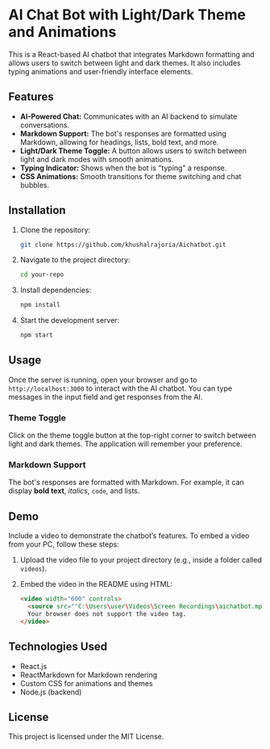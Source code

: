 # AI Chat Bot with Light/Dark Theme and Animations

This is a React-based AI chatbot that integrates Markdown formatting and allows users to switch between light and dark themes. It also includes typing animations and user-friendly interface elements.

## Features

- **AI-Powered Chat:** Communicates with an AI backend to simulate conversations.
- **Markdown Support:** The bot's responses are formatted using Markdown, allowing for headings, lists, bold text, and more.
- **Light/Dark Theme Toggle:** A button allows users to switch between light and dark modes with smooth animations.
- **Typing Indicator:** Shows when the bot is "typing" a response.
- **CSS Animations:** Smooth transitions for theme switching and chat bubbles.

## Installation

1. Clone the repository:

    ```bash
    git clone https://github.com/khushalrajoria/Aichatbot.git
    ```

2. Navigate to the project directory:

    ```bash
    cd your-repo
    ```

3. Install dependencies:

    ```bash
    npm install
    ```

4. Start the development server:

    ```bash
    npm start
    ```

## Usage

Once the server is running, open your browser and go to `http://localhost:3000` to interact with the AI chatbot. You can type messages in the input field and get responses from the AI.

### Theme Toggle

Click on the theme toggle button at the top-right corner to switch between light and dark themes. The application will remember your preference.

### Markdown Support

The bot's responses are formatted with Markdown. For example, it can display **bold text**, *italics*, `code`, and lists.

## Demo

Include a video to demonstrate the chatbot’s features. To embed a video from your PC, follow these steps:

1. Upload the video file to your project directory (e.g., inside a folder called `videos`).
2. Embed the video in the README using HTML:

    ```html
    <video width="600" controls>
      <source src=""C:\Users\user\Videos\Screen Recordings\aichatbot.mp4".mp4" type="video/mp4">
      Your browser does not support the video tag.
    </video>
    ```

## Technologies Used

- React.js
- ReactMarkdown for Markdown rendering
- Custom CSS for animations and themes
- Node.js (backend)

## License

This project is licensed under the MIT License.
